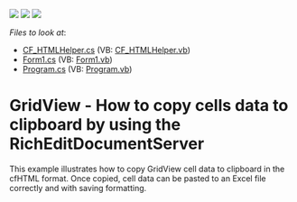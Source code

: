 <!-- default badges list -->
![](https://img.shields.io/endpoint?url=https://codecentral.devexpress.com/api/v1/VersionRange/128624798/20.1.2%2B)
[![](https://img.shields.io/badge/Open_in_DevExpress_Support_Center-FF7200?style=flat-square&logo=DevExpress&logoColor=white)](https://supportcenter.devexpress.com/ticket/details/T257584)
[![](https://img.shields.io/badge/📖_How_to_use_DevExpress_Examples-e9f6fc?style=flat-square)](https://docs.devexpress.com/GeneralInformation/403183)
<!-- default badges end -->
<!-- default file list -->
*Files to look at*:

* [CF_HTMLHelper.cs](./CS/Q577904/CF_HTMLHelper.cs) (VB: [CF_HTMLHelper.vb](./VB/Q577904/CF_HTMLHelper.vb))
* [Form1.cs](./CS/Q577904/Form1.cs) (VB: [Form1.vb](./VB/Q577904/Form1.vb))
* [Program.cs](./CS/Q577904/Program.cs) (VB: [Program.vb](./VB/Q577904/Program.vb))
<!-- default file list end -->
# GridView - How to copy cells data to clipboard by using the RichEditDocumentServer


This example illustrates how to copy GridView cell data to clipboard in the cfHTML format. Once copied, cell data can be pasted to an Excel file correctly and with saving formatting.

<br/>


